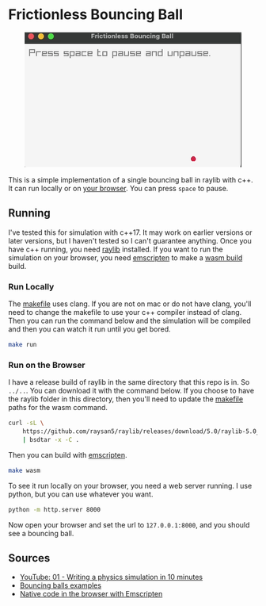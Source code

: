 # Frictionless Bouncing Ball

<center>

![](./example.gif)

</center>

This is a simple implementation of a single bouncing ball in raylib with c++. It can run locally or on [your browser](https://bi3mer.github.io/raylib_tests/000_frictionless_bouncing_ball/). You can press `space` to pause.

## Running

I've tested this for simulation with c++17. It may work on earlier versions or later versions, but I haven't tested so I can't guarantee anything. Once you have c++ running, you need [raylib]([raylib](https://www.raylib.com/)) installed. If you want to run the simulation on your browser, you need [emscripten](https://emscripten.org/docs/getting_started/downloads.html) to make a [wasm build](https://webassembly.org/) build. 

### Run Locally

The [makefile](./makefile) uses clang. If you are not on mac or do not have clang, you'll need to change the makefile to use your c++ compiler instead of clang. Then you can run the command below and the simulation will be compiled and then you can watch it run until you get bored.

```bash
make run
```

### Run on the Browser

I have a release build of raylib in the same directory that this repo is in. So `../..`. You can download it with the command below. If you choose to have the raylib folder in this directory, then you'll need to update the [makefile](./makefile) paths for the wasm command.

```bash
curl -sL \
    https://github.com/raysan5/raylib/releases/download/5.0/raylib-5.0_webassembly.zip \
    | bsdtar -x -C .
```

Then you can build with [emscripten](https://emscripten.org/).

```bash
make wasm
```

To see it run locally on your browser, you need a web server running. I use python, but you can use whatever you want.

```bash
python -m http.server 8000
```

Now open your browser and set the url to `127.0.0.1:8000`, and you should see a bouncing ball.

## Sources

- [YouTube: 01 - Writing a physics simulation in 10 minutes](https://www.youtube.com/watch?v=oPuSvdBGrpE&feature=youtu.be)
- [Bouncing balls examples](https://github.com/raysan5/raylib/blob/master/examples/shapes/shapes_bouncing_ball.c)
- [Native code in the browser with Emscripten](https://gioarc.me/posts/games/wasm.html)